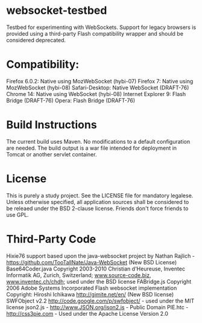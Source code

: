 websocket-testbed
=================

Testbed for experimenting with WebSockets.  Support for legacy browsers is provided
using a third-party Flash compatibility wrapper and should be considered deprecated.

Compatibility:
=================
Firefox 6.0.2: Native using MozWebSocket (hybi-07)
Firefox 7: Native using MozWebSocket (hybi-08)
Safari-Desktop: Native WebSocket (DRAFT-76)
Chrome 14: Native using WebSocket (hybi-08)
Internet Explorer 9: Flash Bridge (DRAFT-76)
Opera: Flash Bridge (DRAFT-76)

Build Instructions
=================
The current build uses Maven.  No modifications to a default configuration are needed.
The build output is a war file intended for deployment in Tomcat or another servlet
container.

License
=================
This is purely a study project.  See the LICENSE file for mandatory legalese.  
Unless otherwise specified, all application sources shall be considered to be 
releaed under the BSD 2-clause license.  Friends don't force friends to use GPL.

Third-Party Code
=================
Hixie76 support based upon the java-websocket project by Nathan Rajlich - https://github.com/TooTallNate/Java-WebSocket (New BSD License)
Base64Coder.java  Copyright 2003-2010 Christian d'Heureuse, Inventec Informatik AG, Zurich, Switzerland; www.source-code.biz, www.inventec.ch/chdh; used under the BSD license
FABridge.js Copyright 2006 Adobe Systems Incorporated
Flash websocket implementation Copyright: Hiroshi Ichikawa <http://gimite.net/en/> (New BSD license)
SWFObject v2.2 <http://code.google.com/p/swfobject/> - used under the MIT license
json2.js - http://www.JSON.org/json2.js - Public Domain
PIE.htc - http://css3pie.com - Used under the Apache License Version 2.0

